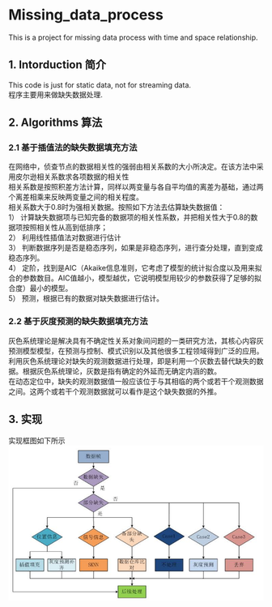# Missing_data_process
This is a project for missing data process with time and space relationship.
## 1. Intorduction 简介
This code is just for static data, not for streaming data.<br>
程序主要用来做缺失数据处理.

## 2. Algorithms 算法
### 2.1	基于插值法的缺失数据填充方法
在网络中，侦查节点的数据相关性的强弱由相关系数的大小所决定。在该方法中采用皮尔逊相关系数求各项数据的相关性<br>
相关系数是按照积差方法计算，同样以两变量与各自平均值的离差为基础，通过两个离差相乘来反映两变量之间的相关程度。 <br>
相关系数大于0.8时为强相关数据。按照如下方法去估算缺失数据值：<br>
1）	计算缺失数据项与已知完备的数据项的相关性系数，并把相关性大于0.8的数据项按照相关性从高到低排序；<br>
2）	利用线性插值法对数据进行估计<br>
3）	判断数据序列是否是稳态序列，如果是非稳态序列，进行查分处理，直到变成稳态序列。<br>
4）	定阶，找到是AIC（Akaike信息准则，它考虑了模型的统计拟合度以及用来拟合的参数数目。AIC值越小，模型越优，它说明模型用较少的参数获得了足够的拟合度）最小的模型。<br>
5）	预测，根据已有的数据对缺失数据进行估计。<br>

### 2.2 基于灰度预测的缺失数据填充方法
灰色系统理论是解决具有不确定性关系对象间问题的一类研究方法，其核心内容灰预测模型模型，在预测与控制、模式识别以及其他很多工程领域得到广泛的应用。<br>
利用灰色系统理论对缺失的观测数据进行处理，即是利用一个灰数去替代缺失的数据。根据灰色系统理论，灰数是指有确定的外延而无确定内涵的数。<br>
在动态定位中，缺失的观测数据值一般应该位于与其相临的两个或若干个观测数据之间。这两个或若干个观测数据就可以看作是这个缺失数据的外推。<br>


## 3. 实现
实现框图如下所示<br>
![image](https://github.com/qinchao0525/Missing_data_process/blob/master/picture/processing_struct.jpg)
